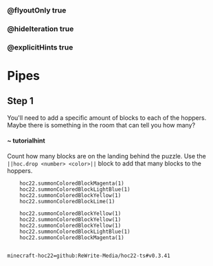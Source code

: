 ### @flyoutOnly true
### @hideIteration true
### @explicitHints true


# Pipes

## Step 1
You'll need to add a specific amount of blocks to each of the hoppers. Maybe there is something in the room that can tell you how many?

#### ~ tutorialhint 
Count how many blocks are on the landing behind the puzzle. Use the ``||hoc.drop <number> <color>||`` block to add that many blocks to the hoppers.



```ghost
    hoc22.summonColoredBlockMagenta(1)
    hoc22.summonColoredBlockLightBlue(1)
    hoc22.summonColoredBlockYellow(1)
    hoc22.summonColoredBlockLime(1)
```
```template
    hoc22.summonColoredBlockYellow(1)
    hoc22.summonColoredBlockYellow(1)
    hoc22.summonColoredBlockYellow(1)
    hoc22.summonColoredBlockLightBlue(1) 
    hoc22.summonColoredBlockMagenta(1)
      
```
```package
minecraft-hoc22=github:ReWrite-Media/hoc22-ts#v0.3.41
```